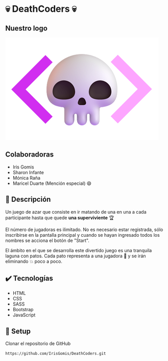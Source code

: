 
# :skull: DeathCoders :skull:

## Nuestro logo
![](recursos/img/img-logo/logo-completo-sin-fondo.png)


## Colaboradoras
- Iris Gomis
- Sharon Infante
- Mónica Raña
- Maricel Duarte (Mención especial) :smile:

## :pencil: Descripción
Un juego de azar que consiste en ir matando de una en una a cada participante hasta que quede **una superviviente** :trophy:

El número de jugadoras es ilimitado.
No es necesario estar registrada, sólo inscribirse en la pantalla principal y cuando se hayan ingresado todos los nombres se acciona el botón de "Start".

El ámbito en el que se desarrolla este divertido juego es una tranquila laguna con patos. Cada pato representa a una jugadora :duck: y se irán eliminando :boom: poco a poco.


## :heavy_check_mark: Tecnologías
- HTML
- CSS
- SASS
- Bootstrap
- JavaScript

## :hammer: Setup
Clonar el repositorio de GitHub
```
https://github.com/IrisGomis/DeathCoders.git
```

